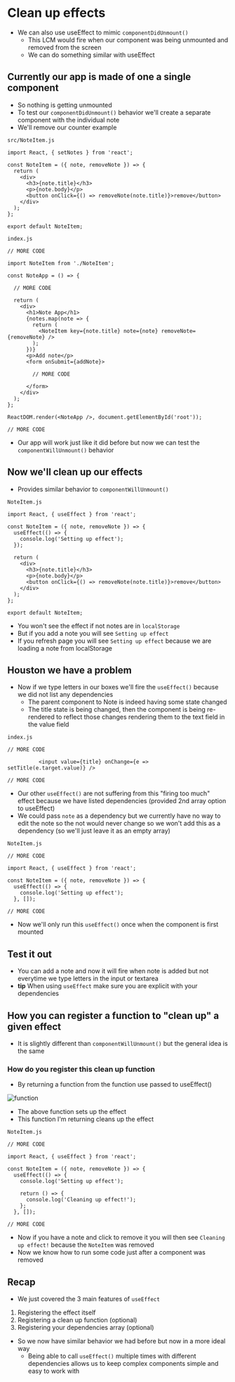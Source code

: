 # Clean up effects
* We can also use useEffect to mimic `componentDidUnmount()`
    - This LCM would fire when our component was being unmounted and removed from the screen
    - We can do something similar with useEffect

## Currently our app is made of one a single component
* So nothing is getting unmounted
* To test our `componentDidUnmount()` behavior we'll create a separate component with the individual note
* We'll remove our counter example

`src/NoteItem.js`

```
import React, { setNotes } from 'react';

const NoteItem = ({ note, removeNote }) => {
  return (
    <div>
      <h3>{note.title}</h3>
      <p>{note.body}</p>
      <button onClick={() => removeNote(note.title)}>remove</button>
    </div>
  );
};

export default NoteItem;
```

`index.js`

```
// MORE CODE

import NoteItem from './NoteItem';

const NoteApp = () => {

  // MORE CODE

  return (
    <div>
      <h1>Note App</h1>
      {notes.map(note => {
        return (
          <NoteItem key={note.title} note={note} removeNote={removeNote} />
        );
      })}
      <p>Add note</p>
      <form onSubmit={addNote}>

        // MORE CODE

      </form>
    </div>
  );
};

ReactDOM.render(<NoteApp />, document.getElementById('root'));

// MORE CODE
```

* Our app will work just like it did before but now we can test the `componentWillUnmount()` behavior

## Now we'll clean up our effects
* Provides similar behavior to `componentWillUnmount()`

`NoteItem.js`

```
import React, { useEffect } from 'react';

const NoteItem = ({ note, removeNote }) => {
  useEffect(() => {
    console.log('Setting up effect');
  });

  return (
    <div>
      <h3>{note.title}</h3>
      <p>{note.body}</p>
      <button onClick={() => removeNote(note.title)}>remove</button>
    </div>
  );
};

export default NoteItem;
```

* You won't see the effect if not notes are in `localStorage`
* But if you add a note you will see `Setting up effect`
* If you refresh page you will see `Setting up effect` because we are loading a note from localStorage

## Houston we have a problem
* Now if we type letters in our boxes we'll fire the `useEffect()` because we did not list any dependencies
    - The parent component to Note is indeed having some state changed
    - The title state is being changed, then the component is being re-rendered to reflect those changes rendering them to the text field in the value field

`index.js`

```
// MORE CODE

          <input value={title} onChange={e => setTitle(e.target.value)} />

// MORE CODE
```

* Our other `useEffect()` are not suffering from this "firing too much" effect because we have listed dependencies (provided 2nd array option to useEffect)
* We could pass `note` as a dependency but we currently have no way to edit the note so the not would never change so we won't add this as a dependency (so we'll just leave it as an empty array)

`NoteItem.js`

```
// MORE CODE

import React, { useEffect } from 'react';

const NoteItem = ({ note, removeNote }) => {
  useEffect(() => {
    console.log('Setting up effect');
  }, []);

// MORE CODE
```

* Now we'll only run this `useEffect()` once when the component is first mounted

## Test it out
* You can add a note and now it will fire when note is added but not everytime we type letters in the input or textarea
* **tip** When using `useEffect` make sure you are explicit with your dependencies

## How you can register a function to "clean up" a given effect
* It is slightly different than `componentWillUnmount()` but the general idea is the same

### How do you register this clean up function
* By returning a function from the function use passed to useEffect()

![function](https://i.imgur.com/LCsgB3G.png)

* The above function sets up the effect
* This function I'm returning cleans up the effect

`NoteItem.js`

```
// MORE CODE

import React, { useEffect } from 'react';

const NoteItem = ({ note, removeNote }) => {
  useEffect(() => {
    console.log('Setting up effect');

    return () => {
      console.log('Cleaning up effect!');
    };
  }, []);

// MORE CODE
```

* Now if you have a note and click to remove it you will then see `Cleaning up effect!` because the `NoteItem` was removed
* Now we know how to run some code just after a component was removed

## Recap
* We just covered the 3 main features of `useEffect`

1. Registering the effect itself
2. Registering a clean up function (optional)
3. Registering your dependencies array (optional)

* So we now have similar behavior we had before but now in a more ideal way
    - Being able to call `useEffect()` multiple times with different dependencies allows us to keep complex components simple and easy to work with

